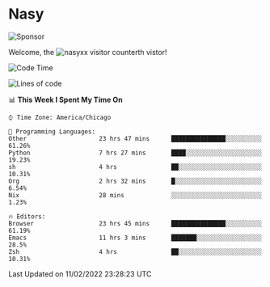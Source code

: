 # Nasy

<!--
<p align="center">
<img height="200" src="https://github-readme-stats.vercel.app/api?username=nasyxx&count_private=true&show_icons=true&theme=dracula&include_all_commits=true"/>
<img height="200" src="https://github-readme-stats.vercel.app/api/top-langs/?username=nasyxx&theme=dracula&hide=html,jupyter+notebook&count_private=true&show_icons=true"/>
</p>

  
----------------
-->

![Sponsor](https://img.shields.io/static/v1.svg?label=Sponsor&message=%E2%9D%A4&logo=GitHub&style=flat&color=pink)
 
Welcome, the ![nasyxx visitor counter](https://count.getloli.com/get/@nasyxx?theme=rule34)th vistor!
 
<!--START_SECTION:waka-->
![Code Time](http://img.shields.io/badge/Code%20Time-1%2C898%20hrs%2021%20mins-blue)

![Lines of code](https://img.shields.io/badge/From%20Hello%20World%20I%27ve%20Written-5%20Million%20lines%20of%20code-blue)

📊 **This Week I Spent My Time On** 

```text
⌚︎ Time Zone: America/Chicago

💬 Programming Languages: 
Other                    23 hrs 47 mins      ███████████████░░░░░░░░░░   61.26% 
Python                   7 hrs 27 mins       ████░░░░░░░░░░░░░░░░░░░░░   19.23% 
sh                       4 hrs               ██░░░░░░░░░░░░░░░░░░░░░░░   10.31% 
Org                      2 hrs 32 mins       █░░░░░░░░░░░░░░░░░░░░░░░░   6.54% 
Nix                      28 mins             ░░░░░░░░░░░░░░░░░░░░░░░░░   1.23%

🔥 Editors: 
Browser                  23 hrs 45 mins      ███████████████░░░░░░░░░░   61.19% 
Emacs                    11 hrs 3 mins       ███████░░░░░░░░░░░░░░░░░░   28.5% 
Zsh                      4 hrs               ██░░░░░░░░░░░░░░░░░░░░░░░   10.31%

```


 Last Updated on 11/02/2022 23:28:23 UTC
<!--END_SECTION:waka-->

<!-- ![visitors](https://visitor-badge.laobi.icu/badge?page_id=nasyxx.nasyxx) -->
